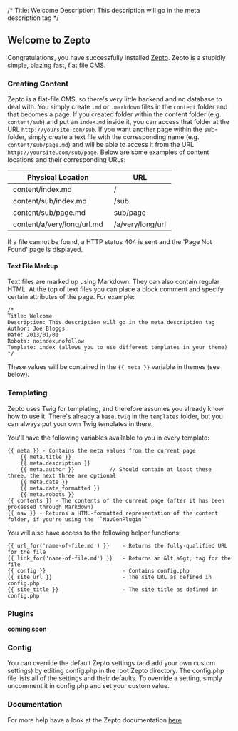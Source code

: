 /*
Title: Welcome
Description: This description will go in the meta description tag
*/

## Welcome to Zepto

Congratulations, you have successfully installed [Zepto](http://Zepto.dev7studios.com). Zepto is a stupidly simple, blazing fast, flat file CMS.

### Creating Content

Zepto is a flat-file CMS, so there's very little backend and no database to deal with. You simply create ``.md`` or ``.markdown`` files in the ``content`` folder and that becomes a page.
If you created folder within the content folder (e.g. ``content/sub``) and put an ``index.md`` inside it, you can access that folder at the URL ``http://yoursite.com/sub``. If you want another page within the sub-folder, simply create a text file with the corresponding name (e.g. ``content/sub/page.md``) and will be able to access it from the URL ``http://yoursite.com/sub/page``.
Below are some examples of content locations and their corresponding URLs:

|Physical Location                     |URL                         |
|--------------------------------------|----------------------------|
|&nbsp;content/index.md          &nbsp;|&nbsp;/               &nbsp;|
|&nbsp;content/sub/index.md      &nbsp;|&nbsp;/sub            &nbsp;|
|&nbsp;content/sub/page.md       &nbsp;|&nbsp;sub/page        &nbsp;|
|&nbsp;content/a/very/long/url.md&nbsp;|&nbsp;/a/very/long/url&nbsp;|

If a file cannot be found, a HTTP status 404 is sent and the 'Page Not Found' page is displayed.

#### Text File Markup

Text files are marked up using Markdown. They can also contain regular HTML. At the top of text files you can place a block comment and specify certain attributes of the page. For example:

    /*
    Title: Welcome
    Description: This description will go in the meta description tag
    Author: Joe Bloggs
    Date: 2013/01/01
    Robots: noindex,nofollow
    Template: index (allows you to use different templates in your theme)
    */
These values will be contained in the ``{{ meta }}`` variable in themes (see below).

### Templating

Zepto uses Twig for templating, and therefore assumes you already know how to use it. There's already a ``base.twig`` in the ``templates`` folder, but you can always put your own Twig templates in there.

You'll have the following variables available to you in every template:

    {{ meta }} - Contains the meta values from the current page
        {{ meta.title }}
        {{ meta.description }}
        {{ meta.author }}           // Should contain at least these three, the next three are optional
        {{ meta.date }}
        {{ meta.date_formatted }}
        {{ meta.robots }}
    {{ contents }} - The contents of the current page (after it has been processed through Markdown)
    {{ nav }} - Returns a HTML-formatted representation of the content folder, if you're using the ``NavGenPlugin``

You will also have access to the following helper functions:

    {{ url_for('name-of-file.md') }}    - Returns the fully-qualified URL for the file
    {{ link_for('name-of-file.md') }}   - Returns an &lt;a&gt; tag for the file
    {{ config }}                        - Contains config.php
    {{ site_url }}                      - The site URL as defined in config.php
    {{ site_title }}                    - The site title as defined in config.php

### Plugins

**coming soon**

### Config

You can override the default Zepto settings (and add your own custom settings) by editing config.php in the root Zepto directory. The config.php file lists all of the settings and their defaults. To override a setting, simply uncomment it in config.php and set your custom value.

### Documentation

For more help have a look at the Zepto documentation [here](https://github.com/hassankhan/Zepto/wiki/Documentation)
